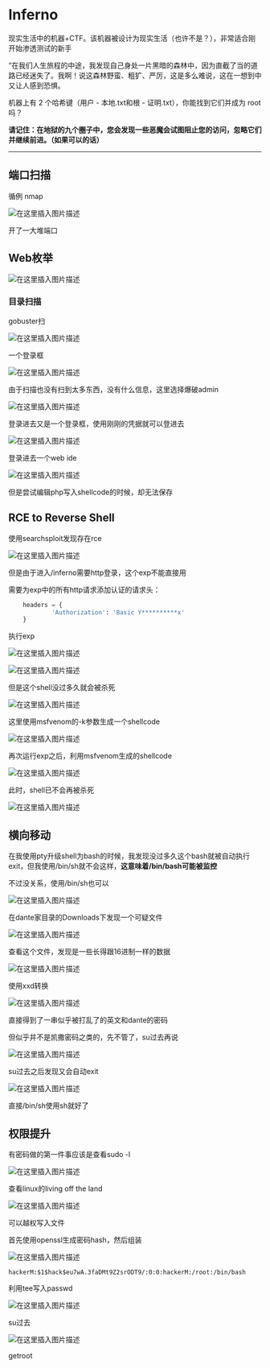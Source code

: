 # Inferno

现实生活中的机器+CTF。该机器被设计为现实生活（也许不是？），非常适合刚开始渗透测试的新手

“在我们人生旅程的中途，我发现自己身处一片黑暗的森林中，因为直截了当的道路已经迷失了。我啊！说这森林野蛮、粗犷、严厉，这是多么难说，这在一想到中又让人感到恐惧。

机器上有 2 个哈希键（用户 - 本地.txt和根 - 证明.txt），你能找到它们并成为 root 吗？

**请记住：在地狱的九个圈子中，您会发现一些恶魔会试图阻止您的访问，忽略它们并继续前进。（如果可以的话）**

---

## 端口扫描

循例 nmap

![在这里插入图片描述](https://img-blog.csdnimg.cn/7aa4c4f553da492ea335c1f237f6b679.png)

开了一大堆端口

## Web枚举

![在这里插入图片描述](https://img-blog.csdnimg.cn/206ec315506644f1a83c5f6169f3ec38.png)

### 目录扫描

gobuster扫

![在这里插入图片描述](https://img-blog.csdnimg.cn/1e59fca183084613893a46bed5d1ad6b.png)

一个登录框

![在这里插入图片描述](https://img-blog.csdnimg.cn/42bb6ca136424d699fe96fecdce0f696.png)

由于扫描也没有扫到太多东西，没有什么信息，这里选择爆破admin

![在这里插入图片描述](https://img-blog.csdnimg.cn/aa58e06da4d74c47b942ece9439ad0ff.png)

登录进去又是一个登录框，使用刚刚的凭据就可以登进去

![在这里插入图片描述](https://img-blog.csdnimg.cn/b80cf7976aed43acaeb3cc86a6077adf.png)

登录进去一个web ide

![在这里插入图片描述](https://img-blog.csdnimg.cn/d98e7c2a25d54ca88963c9accb09e602.png)

但是尝试编辑php写入shellcode的时候，却无法保存

## RCE to Reverse Shell

使用searchsploit发现存在rce

![在这里插入图片描述](https://img-blog.csdnimg.cn/97187701176b46448301471a432b3aaa.png)

但是由于进入/inferno需要http登录，这个exp不能直接用

需要为exp中的所有http请求添加认证的请求头：

```python
    headers = {
    		'Authorization': 'Basic Y**********x'
    }
```

执行exp

![在这里插入图片描述](https://img-blog.csdnimg.cn/4d221a55e9b94d2e84bcba873befb8d4.png)

![在这里插入图片描述](https://img-blog.csdnimg.cn/508bb5928d11479280612de8b8b18038.png)

但是这个shell没过多久就会被杀死

![在这里插入图片描述](https://img-blog.csdnimg.cn/d4d847c6141a4200a4c9113bcc0c1f66.png)

这里使用msfvenom的-k参数生成一个shellcode

![在这里插入图片描述](https://img-blog.csdnimg.cn/dc78fce79277463d8b24fe331e134277.png)

再次运行exp之后，利用msfvenom生成的shellcode

![在这里插入图片描述](https://img-blog.csdnimg.cn/a2846f98cf4a4929af0097f3ced5d539.png)

此时，shell已不会再被杀死

![在这里插入图片描述](https://img-blog.csdnimg.cn/40eff94ee223485b98d9cb38a328394c.png)

## 横向移动

在我使用pty升级shell为bash的时候，我发现没过多久这个bash就被自动执行exit，但我使用/bin/sh就不会这样，**这意味着/bin/bash可能被监控**

不过没关系，使用/bin/sh也可以

![在这里插入图片描述](https://img-blog.csdnimg.cn/9cc72c63cab14180bdde58ca4f5b6019.png)

在dante家目录的Downloads下发现一个可疑文件

![在这里插入图片描述](https://img-blog.csdnimg.cn/ebd26c9450084e8982dfd6b31fb7d37d.png)

查看这个文件，发现是一些长得跟16进制一样的数据

![在这里插入图片描述](https://img-blog.csdnimg.cn/82d5451fc3c84d46a2c839646bf1009b.png)

使用xxd转换

![在这里插入图片描述](https://img-blog.csdnimg.cn/7416f5cf259a45a1b93d4f1c6d5dfccd.png)

直接得到了一串似乎被打乱了的英文和dante的密码

但似乎并不是凯撒密码之类的，先不管了，su过去再说

![在这里插入图片描述](https://img-blog.csdnimg.cn/b6bd333cc398423897abead18925284d.png)

su过去之后发现又会自动exit

![在这里插入图片描述](https://img-blog.csdnimg.cn/f51d27a52ed44a9388da8a0771a577c9.png)

直接/bin/sh使用sh就好了

## 权限提升

有密码做的第一件事应该是查看sudo -l

![在这里插入图片描述](https://img-blog.csdnimg.cn/ac4df7339fa24eee9081e5797e19e3c8.png)

查看linux的living off the land

![在这里插入图片描述](https://img-blog.csdnimg.cn/2195070b3aa44bf2b02c38bc338dd168.png)

可以越权写入文件

首先使用openssl生成密码hash，然后组装

![在这里插入图片描述](https://img-blog.csdnimg.cn/395983a6f8bd40219da50074ed5aa135.png)

	hackerM:$1$hack$eu7wA.3faDMt9Z2srODT9/:0:0:hackerM:/root:/bin/bash


利用tee写入passwd

![在这里插入图片描述](https://img-blog.csdnimg.cn/9e880605c0144366b9c1ed88ca1e7c60.png)

su过去

![在这里插入图片描述](https://img-blog.csdnimg.cn/12d3c32a656342909bf75cbb47ae0d8c.png)

getroot